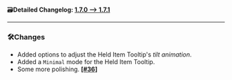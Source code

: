 🗃️**Detailed Changelog: [1.7.0 --> 1.7.1](https://github.com/UltimatChamp/EnhancedTooltips/compare/1.7.0+fabric.1.21.5...1.7.1+fabric.1.21.5)**

---

### 🛠️Changes

- Added options to adjust the Held Item Tooltip's _tilt animation_.
- Added a `Minimal` mode for the Held Item Tooltip.
- Some more polishing. [**[#36]**](https://github.com/UltimatChamp/EnhancedTooltips/issues/36)
